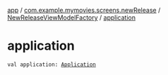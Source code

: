 [app](../../index.md) / [com.example.mymovies.screens.newRelease](../index.md) / [NewReleaseViewModelFactory](index.md) / [application](./application.md)

# application

`val application: `[`Application`](https://developer.android.com/reference/android/app/Application.html)